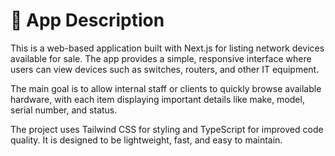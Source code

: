 <h1>🧾 App Description</h1>
This is a web-based application built with Next.js for listing network devices available for sale. The app provides a simple, responsive interface where users can view devices such as switches, routers, and other IT equipment.

The main goal is to allow internal staff or clients to quickly browse available hardware, with each item displaying important details like make, model, serial number, and status.

The project uses Tailwind CSS for styling and TypeScript for improved code quality. It is designed to be lightweight, fast, and easy to maintain.
